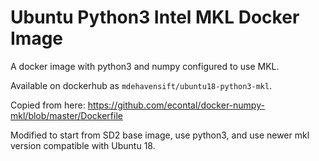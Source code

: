 # Ubuntu Python3 Intel MKL Docker Image

A docker image with python3 and numpy configured to use MKL.

Available on dockerhub as `mdehavensift/ubuntu18-python3-mkl`.

Copied from here: https://github.com/econtal/docker-numpy-mkl/blob/master/Dockerfile

Modified to start from SD2 base image, use python3, and use newer mkl version compatible with Ubuntu 18.
